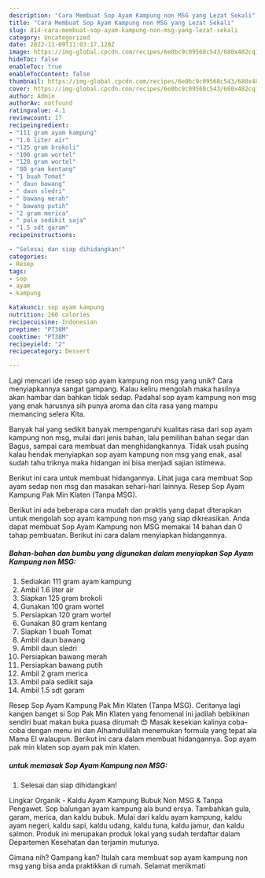 ```yaml
---
description: "Cara Membuat Sop Ayam Kampung non MSG yang Lezat Sekali"
title: "Cara Membuat Sop Ayam Kampung non MSG yang Lezat Sekali"
slug: 814-cara-membuat-sop-ayam-kampung-non-msg-yang-lezat-sekali
category: Uncategorized
date: 2022-11-09T11:03:17.120Z
image: https://img-global.cpcdn.com/recipes/6e0bc9c09568c543/680x482cq70/sop-ayam-kampung-non-msg-foto-resep-utama.jpg
hideToc: false
enableToc: true
enableTocContent: false
thumbnail: https://img-global.cpcdn.com/recipes/6e0bc9c09568c543/680x482cq70/sop-ayam-kampung-non-msg-foto-resep-utama.jpg
cover: https://img-global.cpcdn.com/recipes/6e0bc9c09568c543/680x482cq70/sop-ayam-kampung-non-msg-foto-resep-utama.jpg
author: Admin
authorAv: notfound
ratingvalue: 4.1
reviewcount: 17
recipeingredient:
- "111 gram ayam kampung"
- "1.6 liter air"
- "125 gram brokoli"
- "100 gram wortel"
- "120 gram wortel"
- "80 gram kentang"
- "1 buah Tomat"
- " daun bawang"
- " daun sledri"
- " bawang merah"
- " bawang putih"
- "2 gram merica"
- " pala sedikit saja"
- "1.5 sdt garam"
recipeinstructions:

- "Selesai dan siap dihidangkan!"
categories:
- Resep
tags:
- sop
- ayam
- kampung

katakunci: sop ayam kampung 
nutrition: 260 calories
recipecuisine: Indonesian
preptime: "PT38M"
cooktime: "PT38M"
recipeyield: "2"
recipecategory: Dessert

---
```





Lagi mencari ide resep sop ayam kampung non msg yang unik? Cara menyiapkannya sangat gampang. Kalau keliru mengolah maka hasilnya akan hambar dan bahkan tidak sedap. Padahal sop ayam kampung non msg yang enak harusnya sih punya aroma dan cita rasa yang mampu memancing selera Kita.





Banyak hal yang sedikit banyak mempengaruhi kualitas rasa dari sop ayam kampung non msg, mulai dari jenis bahan, lalu pemilihan bahan segar dan Bagus, sampai cara membuat dan menghidangkannya. Tidak usah pusing kalau hendak menyiapkan sop ayam kampung non msg yang enak,      asal sudah tahu triknya maka hidangan ini bisa menjadi sajian istimewa.














Berikut ini cara untuk membuat hidangannya. Lihat juga cara membuat Sop ayam sedap non msg dan masakan sehari-hari lainnya. Resep Sop Ayam Kampung Pak Min Klaten (Tanpa MSG).






Berikut ini ada beberapa cara mudah dan praktis yang dapat diterapkan untuk mengolah sop ayam kampung non msg yang siap dikreasikan. Anda dapat membuat Sop Ayam Kampung non MSG memakai 14 bahan dan 0 tahap pembuatan. Berikut ini cara dalam menyiapkan hidangannya.

<!--inarticleads1-->

##### Bahan-bahan dan bumbu yang digunakan dalam menyiapkan Sop Ayam Kampung non MSG:

1. Sediakan 111 gram ayam kampung
1. Ambil 1.6 liter air
1. Siapkan 125 gram brokoli
1. Gunakan 100 gram wortel
1. Persiapkan 120 gram wortel
1. Gunakan 80 gram kentang
1. Siapkan 1 buah Tomat
1. Ambil  daun bawang
1. Ambil  daun sledri
1. Persiapkan  bawang merah
1. Persiapkan  bawang putih
1. Ambil 2 gram merica
1. Ambil  pala sedikit saja
1. Ambil 1.5 sdt garam


Resep Sop Ayam Kampung Pak Min Klaten (Tanpa MSG). Ceritanya lagi kangen banget si Sop Pak Min Klaten yang fenomenal ini jadilah bebikinan sendiri buat makan buka puasa dirumah 😍 Masak kesekian kalinya coba-coba dengan menu ini dan Alhamdulillah menemukan formula yang tepat ala Mama El walaupun. Berikut ini cara dalam membuat hidangannya. Sop ayam pak min klaten sop ayam pak min klaten. 

<!--inarticleads2-->

#####  untuk memasak Sop Ayam Kampung non MSG:


1. Selesai dan siap dihidangkan!

Lingkar Organik - Kaldu Ayam Kampung Bubuk Non MSG &amp; Tanpa Pengawet. Sop balungan ayam kampung ala bund ersya. Tambahkan gula, garam, merica, dan kaldu bubuk. Mulai dari kaldu ayam kampung, kaldu ayam negeri, kaldu sapi, kaldu udang, kaldu tuna, kaldu jamur, dan kaldu salmon. Produk ini merupakan produk lokal yang sudah terdaftar dalam Departemen Kesehatan dan terjamin mutunya. 

Gimana nih? Gampang kan? Itulah cara membuat sop ayam kampung non msg yang bisa anda praktikkan di rumah. Selamat menikmati
